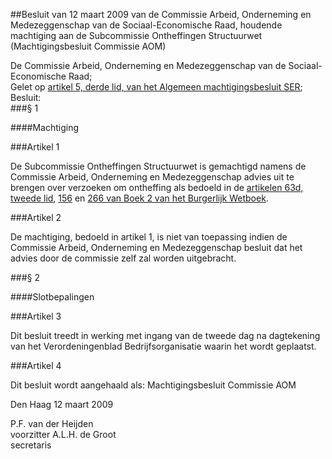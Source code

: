 <meta http-equiv='Content-Type' content='text/html; charset=utf-8' />

##Besluit van 12 maart 2009 van de Commissie Arbeid, Onderneming en Medezeggenschap van de Sociaal-Economische Raad, houdende machtiging aan de Subcommissie Ontheffingen Structuurwet (Machtigingsbesluit Commissie AOM)

De Commissie Arbeid, Onderneming en Medezeggenschap van de Sociaal-Economische Raad;  
Gelet op [artikel 5, derde lid, van het Algemeen machtigingsbesluit SER](../../../../../pbo/algemeen/machtigingsbesluit/ser/BWBR0025518/README.md);
Besluit:    
###§ 1 

####Machtiging

###Artikel 1 

De Subcommissie Ontheffingen Structuurwet is gemachtigd namens de Commissie Arbeid, Onderneming en Medezeggenschap advies uit te brengen over verzoeken om ontheffing als bedoeld in de [artikelen 63d, tweede lid](../../../../../wet/burgerlijk/wetboek/boek/2/BWBR0003045/README.md), [156](../../../../../wet/burgerlijk/wetboek/boek/2/BWBR0003045/README.md) en [266 van Boek 2 van het Burgerlijk Wetboek](../../../../../wet/burgerlijk/wetboek/boek/2/BWBR0003045/README.md). 

###Artikel 2 

De machtiging, bedoeld in artikel 1, is niet van toepassing indien de Commissie Arbeid, Onderneming en Medezeggenschap besluit dat het advies door de commissie zelf zal worden uitgebracht. 

###§ 2 

####Slotbepalingen

###Artikel 3 

Dit besluit treedt in werking met ingang van de tweede dag na dagtekening van het Verordeningenblad Bedrijfsorganisatie waarin het wordt geplaatst. 

###Artikel 4 

Dit besluit wordt aangehaald als: Machtigingsbesluit Commissie AOM 

Den Haag 
12 maart 2009   

P.F. van der Heijden  
voorzitter 
A.L.H. de Groot  
secretaris    
